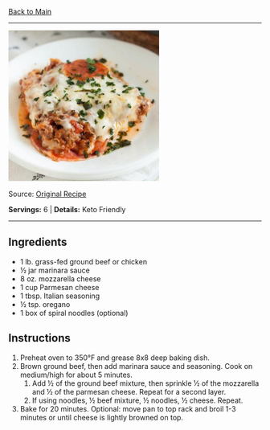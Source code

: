 [Back to Main](/README.md)

---

<img src="/90%20Images/Pizza%20Casserole%20Bake.jpg" width="300" />

Source: [Original Recipe](https://kaseytrenum.com/pizza-casserole-keto-low-carb/)

**Servings:** 6 | **Details:** Keto Friendly

---
## Ingredients

- 1 lb. grass-fed ground beef or chicken
- ½ jar marinara sauce
- 8 oz. mozzarella cheese
- 1 cup Parmesan cheese
- 1 tbsp. Italian seasoning
- ½ tsp. oregano
- 1 box of spiral noodles (optional)

## Instructions

1. Preheat oven to 350°F and grease 8x8 deep baking dish.
2. Brown ground beef, then add marinara sauce and seasoning. Cook on medium/high for about 5 minutes.
    1. Add ½ of the ground beef mixture, then sprinkle ½ of the mozzarella and ½ of the parmesan cheese. Repeat for a second layer.
    2. If using noodles, ½ beef mixture, ½ noodles, ½ cheese. Repeat.
3. Bake for 20 minutes. Optional: move pan to top rack and broil 1-3 minutes or until cheese is lightly browned on top.
